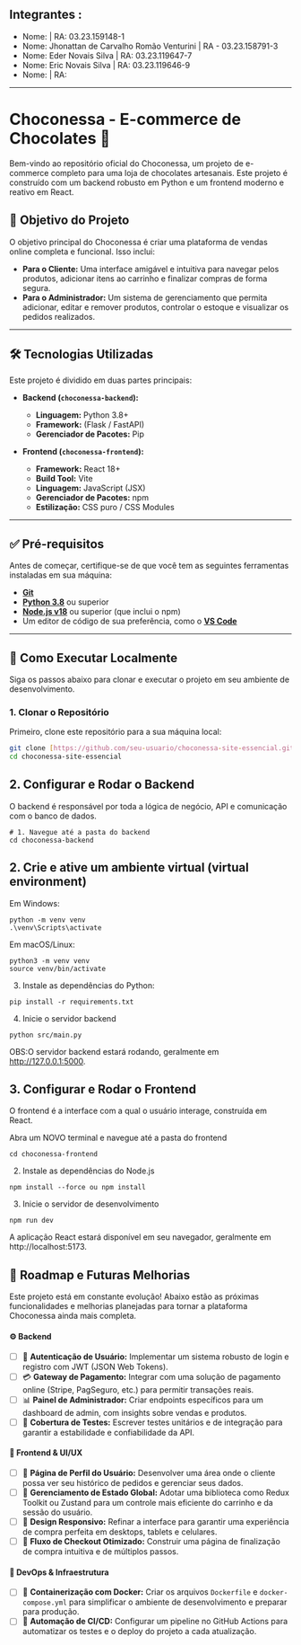 
## Integrantes : 
- Nome:  | RA: 03.23.159148-1
- Nome:  Jhonattan de Carvalho Romão Venturini | RA - 03.23.158791-3
- Nome:  Eder Novais Silva | RA: 03.23.119647-7
- Nome: Eric Novais Silva | RA: 03.23.119646-9
- Nome:  | RA: 
---
# Choconessa - E-commerce de Chocolates 🍫

Bem-vindo ao repositório oficial do Choconessa, um projeto de e-commerce completo para uma loja de chocolates artesanais. Este projeto é construído com um backend robusto em Python e um frontend moderno e reativo em React.

## 🎯 Objetivo do Projeto

O objetivo principal do Choconessa é criar uma plataforma de vendas online completa e funcional. Isso inclui:

- **Para o Cliente:** Uma interface amigável e intuitiva para navegar pelos produtos, adicionar itens ao carrinho e finalizar compras de forma segura.
- **Para o Administrador:** Um sistema de gerenciamento que permita adicionar, editar e remover produtos, controlar o estoque e visualizar os pedidos realizados.

---

## 🛠️ Tecnologias Utilizadas

Este projeto é dividido em duas partes principais:

- **Backend (`choconessa-backend`):**
  - **Linguagem:** Python 3.8+
  - **Framework:** (Flask / FastAPI)
  - **Gerenciador de Pacotes:** Pip

- **Frontend (`choconessa-frontend`):**
  - **Framework:** React 18+
  - **Build Tool:** Vite
  - **Linguagem:** JavaScript (JSX)
  - **Gerenciador de Pacotes:** npm
  - **Estilização:** CSS puro / CSS Modules

---

## ✅ Pré-requisitos

Antes de começar, certifique-se de que você tem as seguintes ferramentas instaladas em sua máquina:

- [**Git**](https://git-scm.com/)
- [**Python 3.8**](https://www.python.org/downloads/) ou superior
- [**Node.js v18**](https://nodejs.org/en/) ou superior (que inclui o npm)
- Um editor de código de sua preferência, como o [**VS Code**](https://code.visualstudio.com/)

---

## 🚀 Como Executar Localmente

Siga os passos abaixo para clonar e executar o projeto em seu ambiente de desenvolvimento.

### 1. Clonar o Repositório

Primeiro, clone este repositório para a sua máquina local:

```bash
git clone [https://github.com/seu-usuario/choconessa-site-essencial.git](https://github.com/seu-usuario/choconessa-site-essencial.git)
cd choconessa-site-essencial
```

## 2. Configurar e Rodar o Backend
O backend é responsável por toda a lógica de negócio, API e comunicação com o banco de dados.
```
# 1. Navegue até a pasta do backend
cd choconessa-backend
```
## 2. Crie e ative um ambiente virtual (virtual environment)
Em Windows:
```
python -m venv venv
.\venv\Scripts\activate
```
Em macOS/Linux:
```
python3 -m venv venv
source venv/bin/activate
```
3. Instale as dependências do Python:
```
pip install -r requirements.txt
```
4. Inicie o servidor backend
```
python src/main.py
```
OBS:O servidor backend estará rodando, geralmente em http://127.0.0.1:5000.

## 3. Configurar e Rodar o Frontend
O frontend é a interface com a qual o usuário interage, construída em React.

Abra um NOVO terminal e navegue até a pasta do frontend
```
cd choconessa-frontend
```
2. Instale as dependências do Node.js
```
npm install --force ou npm install 
```
3. Inicie o servidor de desenvolvimento
```
npm run dev
```
A aplicação React estará disponível em seu navegador, geralmente em http://localhost:5173.

## 🔮 Roadmap e Futuras Melhorias

Este projeto está em constante evolução! Abaixo estão as próximas funcionalidades e melhorias planejadas para tornar a plataforma Choconessa ainda mais completa.

#### ⚙️ Backend
- [ ] 🔐 **Autenticação de Usuário:** Implementar um sistema robusto de login e registro com JWT (JSON Web Tokens).
- [ ] 💳 **Gateway de Pagamento:** Integrar com uma solução de pagamento online (Stripe, PagSeguro, etc.) para permitir transações reais.
- [ ] 📊 **Painel de Administrador:** Criar endpoints específicos para um dashboard de admin, com insights sobre vendas e produtos.
- [ ] 🧪 **Cobertura de Testes:** Escrever testes unitários e de integração para garantir a estabilidade e confiabilidade da API.

#### 🎨 Frontend & UI/UX
- [ ] 👤 **Página de Perfil do Usuário:** Desenvolver uma área onde o cliente possa ver seu histórico de pedidos e gerenciar seus dados.
- [ ] 🔄 **Gerenciamento de Estado Global:** Adotar uma biblioteca como Redux Toolkit ou Zustand para um controle mais eficiente do carrinho e da sessão do usuário.
- [ ] 📱 **Design Responsivo:** Refinar a interface para garantir uma experiência de compra perfeita em desktops, tablets e celulares.
- [ ] 🛒 **Fluxo de Checkout Otimizado:** Construir uma página de finalização de compra intuitiva e de múltiplos passos.

#### 🚀 DevOps & Infraestrutura
- [ ] 🐳 **Containerização com Docker:** Criar os arquivos `Dockerfile` e `docker-compose.yml` para simplificar o ambiente de desenvolvimento e preparar para produção.
- [ ] 🤖 **Automação de CI/CD:** Configurar um pipeline no GitHub Actions para automatizar os testes e o deploy do projeto a cada atualização.
